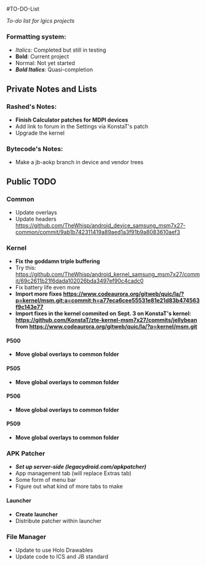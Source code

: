 #TO-DO-List

_To-do list for lgics projects_

### Formatting system:

 * _Italics_: Completed but still in testing
 * __Bold__: Current project
 * Normal: Not yet started
 * ___Bold Italics___: Quasi-completion

## Private Notes and Lists

### Rashed's Notes:

 * __Finish Calculator patches for MDPI devices__
 * Add link to forum in the Settings via KonstaT's patch
 * Upgrade the kernel

### Bytecode's Notes:

 * Make a jb-aokp branch in device and vendor trees

## Public TODO

### Common

 * Update overlays
 * Update headers https://github.com/TheWhisp/android_device_samsung_msm7x27-common/commit/9ab1b742311419a89aed1a3f91b9a8083610aef3

### Kernel

 * __Fix the goddamn triple buffering__
 * Try this: https://github.com/TheWhisp/android_kernel_samsung_msm7x27/commit/69c2611b21f6dada102026bda3497ef90c4cadc0
 * Fix battery life even more
 * __Import more fixes https://www.codeaurora.org/gitweb/quic/la/?p=kernel/msm.git;a=commit;h=a77eca6cee55531e81e21d83b474563f9c143e77__
 * __Import fixes in the kernel commited on Sept. 3 on KonstaT's kernel: https://github.com/KonstaT/zte-kernel-msm7x27/commits/jellybean from https://www.codeaurora.org/gitweb/quic/la/?p=kernel/msm.git__

#### P500

 * __Move global overlays to common folder__

#### P505

 * __Move global overlays to common folder__

#### P506

 * __Move global overlays to common folder__

#### P509

 * __Move global overlays to common folder__

### APK Patcher

 * ___Set up server-side (legacydroid.com/apkpatcher)___
 * App management tab (will replace Extras tab)
 * Some form of menu bar
 * Figure out what kind of more tabs to make

#### Launcher

 * __Create launcher__
 * Distribute patcher within launcher

### File Manager

 * Update to use Holo Drawables
 * Update code to ICS and JB standard

